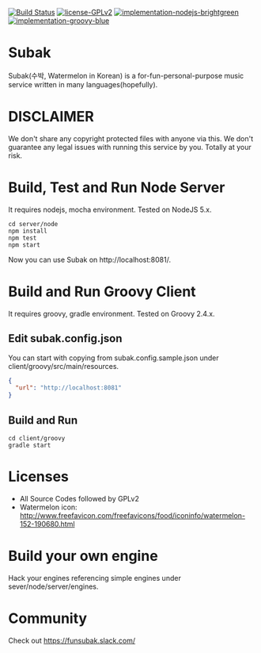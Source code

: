 [![Build Status](https://travis-ci.org/yeoupooh/subak.svg?branch=master)](https://travis-ci.org/yeoupooh/subak)
[![license-GPLv2](https://img.shields.io/badge/license-GPLv2-blue.svg)](https://img.shields.io/badge/license-GPLv2-blue.svg)
[![implementation-nodejs-brightgreen](https://img.shields.io/badge/implementation-nodejs-brightgreen.svg)](https://img.shields.io/badge/implementation-nodejs-brightgreen.svg)
[![implementation-groovy-blue](https://img.shields.io/badge/implementation-groovy-blue.svg)](https://img.shields.io/badge/implementation-groovy-blue.svg)

# Subak
Subak(수박, Watermelon in Korean) is a for-fun-personal-purpose music service written in many languages(hopefully).


# DISCLAIMER
We don't share any copyright protected files with anyone via this.
We don't guarantee any legal issues with running this service by you. Totally at your risk.


# Build, Test and Run Node Server
It requires nodejs, mocha environment. Tested on NodeJS 5.x.

```
cd server/node
npm install
npm test
npm start
```

Now you can use Subak on http://localhost:8081/.

# Build and Run Groovy Client
It requires groovy, gradle environment. Tested on Groovy 2.4.x.

## Edit subak.config.json
You can start with copying from subak.config.sample.json under client/groovy/src/main/resources.
```json
{
  "url": "http://localhost:8081"
}
```

## Build and Run
```
cd client/groovy
gradle start
```

# Licenses
* All Source Codes followed by GPLv2
* Watermelon icon: http://www.freefavicon.com/freefavicons/food/iconinfo/watermelon-152-190680.html


# Build your own engine
Hack your engines referencing simple engines under sever/node/server/engines.


# Community
Check out https://funsubak.slack.com/
